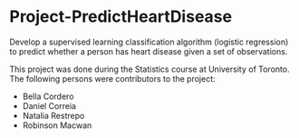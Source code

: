 # Project-PredictHeartDisease
Develop a supervised learning classification algorithm (logistic regression) to predict whether a person has heart disease given a set of observations.

This project was done during the Statistics course at University of Toronto. The following persons were contributors to the project:
- Bella Cordero
- Daniel Correia
- Natalia Restrepo
- Robinson Macwan
